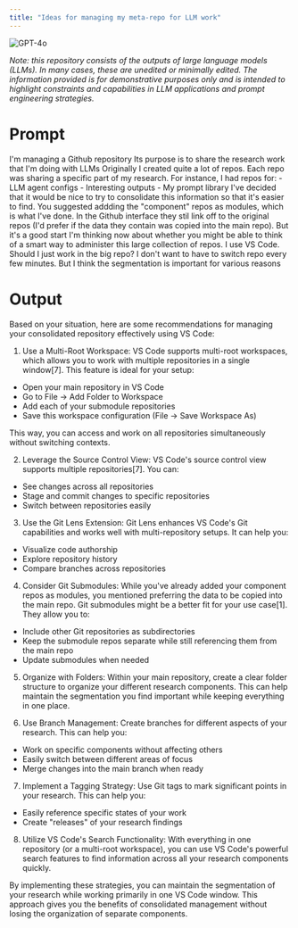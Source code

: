```yaml
---
title: "Ideas for managing my meta-repo for LLM work"
---
```

![GPT-4o](https://img.shields.io/badge/GPT--4o-3333FF?style=for-the-badge&logo=openai&logoColor=white)



*Note: this repository consists of the outputs of large language models (LLMs). In many cases, these are unedited or minimally edited. The information provided is for demonstrative purposes only and is intended to highlight constraints and capabilities in LLM applications and prompt engineering strategies.*


# Prompt

I'm managing a Github repository Its purpose is to share the research work that I'm doing with LLMs Originally I created quite a lot of repos. Each repo was sharing a specific part of my research. For instance, I had repos for: - LLM agent configs - Interesting outputs - My prompt library I've decided that it would be nice to try to consolidate this information so that it's easier to find. You suggested addding the "component" repos as modules, which is what I've done. In the Github interface they stil link off to the original repos (I'd prefer if the data they contain was copied into the main repo). But it's a good start I'm thinking now about whether you might be able to think of a smart way to administer this large collection of repos. I use VS Code. Should I just work in the big repo? I don't want to have to switch repo every few minutes. But I think the segmentation is important for various reasons

# Output

Based on your situation, here are some recommendations for managing your consolidated repository effectively using VS Code:

1. Use a Multi-Root Workspace:
VS Code supports multi-root workspaces, which allows you to work with multiple repositories in a single window[7]. This feature is ideal for your setup:

- Open your main repository in VS Code
- Go to File -> Add Folder to Workspace
- Add each of your submodule repositories
- Save this workspace configuration (File -> Save Workspace As)

This way, you can access and work on all repositories simultaneously without switching contexts.

2. Leverage the Source Control View:
VS Code's source control view supports multiple repositories[7]. You can:

- See changes across all repositories
- Stage and commit changes to specific repositories
- Switch between repositories easily

3. Use the Git Lens Extension:
Git Lens enhances VS Code's Git capabilities and works well with multi-repository setups. It can help you:

- Visualize code authorship
- Explore repository history
- Compare branches across repositories

4. Consider Git Submodules:
While you've already added your component repos as modules, you mentioned preferring the data to be copied into the main repo. Git submodules might be a better fit for your use case[1]. They allow you to:

- Include other Git repositories as subdirectories
- Keep the submodule repos separate while still referencing them from the main repo
- Update submodules when needed

5. Organize with Folders:
Within your main repository, create a clear folder structure to organize your different research components. This can help maintain the segmentation you find important while keeping everything in one place.

6. Use Branch Management:
Create branches for different aspects of your research. This can help you:

- Work on specific components without affecting others
- Easily switch between different areas of focus
- Merge changes into the main branch when ready

7. Implement a Tagging Strategy:
Use Git tags to mark significant points in your research. This can help you:

- Easily reference specific states of your work
- Create "releases" of your research findings

8. Utilize VS Code's Search Functionality:
With everything in one repository (or a multi-root workspace), you can use VS Code's powerful search features to find information across all your research components quickly.

By implementing these strategies, you can maintain the segmentation of your research while working primarily in one VS Code window. This approach gives you the benefits of consolidated management without losing the organization of separate components.
 
